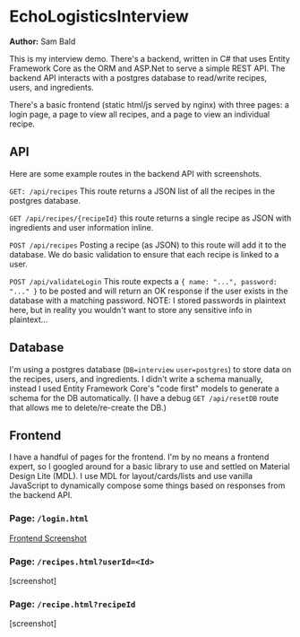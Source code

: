 # EchoLogisticsInterview
**Author:** Sam Bald

This is my interview demo. There's a backend, written in C# that uses Entity Framework Core as the ORM and ASP.Net to serve a simple REST API. The backend API interacts with a postgres database to read/write recipes, users, and ingredients. 

There's a basic frontend (static html/js served by nginx) with three pages: a login page, a page to view all recipes, and a page to view an individual recipe.

## API 
Here are some example routes in the backend API with screenshots. 

`GET: /api/recipes` This route returns a JSON list of all the recipes in the postgres database. 

`GET /api/recipes/{recipeId}` this route returns a single recipe as JSON with ingredients and user information inline.

`POST /api/recipes` Posting a recipe (as JSON) to this route will add it to the database. We do basic validation to ensure that each recipe is linked to a user.  

`POST /api/validateLogin` This route expects a `{ name: "...", password: "..." }` to be posted and will return an OK response if the user exists in the database with a matching password. NOTE: I stored passwords in plaintext here, but in reality you wouldn't want to store any sensitive info in plaintext... 

## Database
I'm using a postgres database (`DB=interview` `user=postgres`) to store data on the recipes, users, and ingredients. I didn't write a schema manually, instead I used Entity Framework Core's "code first" models to generate a schema for the DB automatically. (I have a debug `GET /api/resetDB` route that allows me to delete/re-create the DB.)

## Frontend 
I have a handful of pages for the frontend. I'm by no means a frontend expert, so I googled around for a basic library to use and settled on Material Design Lite (MDL). I use MDL for layout/cards/lists and use vanilla JavaScript to dynamically compose some things based on responses from the backend API.

### Page: `/login.html`
[Frontend Screenshot](docs/frontend_screenshot.png)

### Page: `/recipes.html?userId=<Id>`
[screenshot]

### Page: `/recipe.html?recipeId`
[screenshot]
